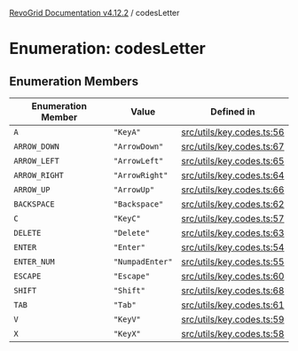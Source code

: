 [RevoGrid Documentation v4.12.2](README.md) / codesLetter

# Enumeration: codesLetter

## Enumeration Members

| Enumeration Member | Value | Defined in |
| ------ | ------ | ------ |
| `A` | `"KeyA"` | [src/utils/key.codes.ts:56](https://github.com/revolist/revogrid/blob/e582d99bf63e98e148b1cd4edfa5db75a0a4d1b7/src/utils/key.codes.ts#L56) |
| `ARROW_DOWN` | `"ArrowDown"` | [src/utils/key.codes.ts:67](https://github.com/revolist/revogrid/blob/e582d99bf63e98e148b1cd4edfa5db75a0a4d1b7/src/utils/key.codes.ts#L67) |
| `ARROW_LEFT` | `"ArrowLeft"` | [src/utils/key.codes.ts:65](https://github.com/revolist/revogrid/blob/e582d99bf63e98e148b1cd4edfa5db75a0a4d1b7/src/utils/key.codes.ts#L65) |
| `ARROW_RIGHT` | `"ArrowRight"` | [src/utils/key.codes.ts:64](https://github.com/revolist/revogrid/blob/e582d99bf63e98e148b1cd4edfa5db75a0a4d1b7/src/utils/key.codes.ts#L64) |
| `ARROW_UP` | `"ArrowUp"` | [src/utils/key.codes.ts:66](https://github.com/revolist/revogrid/blob/e582d99bf63e98e148b1cd4edfa5db75a0a4d1b7/src/utils/key.codes.ts#L66) |
| `BACKSPACE` | `"Backspace"` | [src/utils/key.codes.ts:62](https://github.com/revolist/revogrid/blob/e582d99bf63e98e148b1cd4edfa5db75a0a4d1b7/src/utils/key.codes.ts#L62) |
| `C` | `"KeyC"` | [src/utils/key.codes.ts:57](https://github.com/revolist/revogrid/blob/e582d99bf63e98e148b1cd4edfa5db75a0a4d1b7/src/utils/key.codes.ts#L57) |
| `DELETE` | `"Delete"` | [src/utils/key.codes.ts:63](https://github.com/revolist/revogrid/blob/e582d99bf63e98e148b1cd4edfa5db75a0a4d1b7/src/utils/key.codes.ts#L63) |
| `ENTER` | `"Enter"` | [src/utils/key.codes.ts:54](https://github.com/revolist/revogrid/blob/e582d99bf63e98e148b1cd4edfa5db75a0a4d1b7/src/utils/key.codes.ts#L54) |
| `ENTER_NUM` | `"NumpadEnter"` | [src/utils/key.codes.ts:55](https://github.com/revolist/revogrid/blob/e582d99bf63e98e148b1cd4edfa5db75a0a4d1b7/src/utils/key.codes.ts#L55) |
| `ESCAPE` | `"Escape"` | [src/utils/key.codes.ts:60](https://github.com/revolist/revogrid/blob/e582d99bf63e98e148b1cd4edfa5db75a0a4d1b7/src/utils/key.codes.ts#L60) |
| `SHIFT` | `"Shift"` | [src/utils/key.codes.ts:68](https://github.com/revolist/revogrid/blob/e582d99bf63e98e148b1cd4edfa5db75a0a4d1b7/src/utils/key.codes.ts#L68) |
| `TAB` | `"Tab"` | [src/utils/key.codes.ts:61](https://github.com/revolist/revogrid/blob/e582d99bf63e98e148b1cd4edfa5db75a0a4d1b7/src/utils/key.codes.ts#L61) |
| `V` | `"KeyV"` | [src/utils/key.codes.ts:59](https://github.com/revolist/revogrid/blob/e582d99bf63e98e148b1cd4edfa5db75a0a4d1b7/src/utils/key.codes.ts#L59) |
| `X` | `"KeyX"` | [src/utils/key.codes.ts:58](https://github.com/revolist/revogrid/blob/e582d99bf63e98e148b1cd4edfa5db75a0a4d1b7/src/utils/key.codes.ts#L58) |
